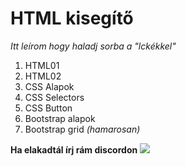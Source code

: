 # HTML kisegítő
*Itt leírom hogy haladj sorba a "lckékkel"*

1. HTML01
2. HTML02
3. CSS Alapok
4. CSS Selectors
5. CSS Button 
6. Bootstrap alapok
7. Bootstrap grid *(hamarosan)*

**Ha elakadtál írj rám discordon**
![](https://dcbadge.vercel.app/api/shield/831508744541831200?style=flat)
